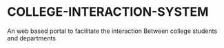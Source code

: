 # COLLEGE-INTERACTION-SYSTEM
An web based portal to facilitate the interaction Between  college students and departments 
